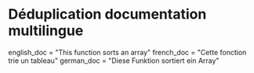 # Déduplication documentation multilingue
english_doc = "This function sorts an array"
french_doc = "Cette fonction trie un tableau"
german_doc = "Diese Funktion sortiert ein Array"
